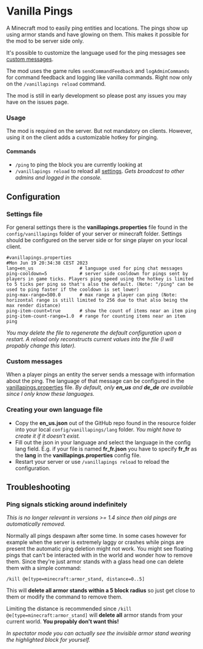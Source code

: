 # Vanilla Pings

A Minecraft mod to easily ping entities and locations. The pings show up using armor stands and have glowing on them. This makes it possible for the mod to be server side only.

It's possible to customize the language used for the ping messages see [custom messages](#custom-messages).

The mod uses the game rules `sendCommandFeedback` and `logAdminCommands` for command feedback and logging like vanilla commands. Right now only on the `/vanillapings reload` command.

The mod is still in early development so please post any issues you may have on the issues page.

### Usage
The mod is required on the server. But not mandatory on clients. However, using it on the client adds a customizable hotkey for pinging.

#### Commands
* ``/ping`` to ping the block you are currently looking at
* ``/vanillapings reload`` to reload all [settings](#settings-file). *Gets broadcast to other admins and logged in the console.*

## Configuration
### Settings file
For general settings there is the **vanillapings.properties** file found in the ``config/vanillapings`` folder of your server or minecraft folder. Settings should be configured on the server side or for singe player on your local client.
```properties
#vanillapings.properties
#Mon Jun 19 20:34:38 CEST 2023
lang=en_us                 # language used for ping chat messages
ping-cooldown=5            # server side cooldown for pings sent by players in game ticks. Players ping speed using the hotkey is limited to 5 ticks per ping so that's also the default. (Note: "/ping" can be used to ping faster if the cooldown is set lower)
ping-max-range=500.0       # max range a player can ping (Note: horizontal range is still limited to 256 due to that also being the max render distance)
ping-item-count=true       # show the count of items near an item ping
ping-item-count-range=1.0  # range for counting items near an item ping
```
*You may delete the file to regenerate the default configuration upon a restart. A reload only reconstructs current values into the file (I will propably change this later).*

### Custom messages
When a player pings an entity the server sends a message with information about the ping. The language of that message can be configured in the [vanillapings.properties](#settings-file) file.
*By default, only **en_us** and **de_de** are available since I only know these languages.*

### Creating your own language file
* Copy the **en_us.json** out of the GitHub repo found in the resource folder into your local ``config/vanillapings/lang`` folder. *You might have to create it if it doesn't exist.*
* Fill out the json in your language and select the language in the config lang field. E.g. if your file is named **fr_fr.json** you have to specify **fr_fr** as the **lang** in the **vanillapings.properties** config file.
* Restart your server or use ``/vanillapings reload`` to reload the configuration.


## Troubleshooting
### Ping signals sticking around indefinitely
*This is no longer relevant in versions >= 1.4 since then old pings are automatically removed.*

Normally all pings despawn after some time. In some cases however for example when the server is extremely laggy or crashes while pings are present the automatic ping deletion might not work. You might see floating pings that can't be interacted with in the world and wonder how to remove them.
Since they're just armor stands with a glass head one can delete them with a simple command:

``/kill @e[type=minecraft:armor_stand, distance=0..5]``

This will **delete all armor stands within a 5 block radius** so just get close to them or modify the command to remove them.

Limiting the distance is recommended since ``/kill @e[type=minecraft:armor_stand]`` will **delete all** armor stands from your current world. **You propably don't want this!**

*In spectator mode you can actually see the invisible armor stand wearing the highlighted block for yourself.*